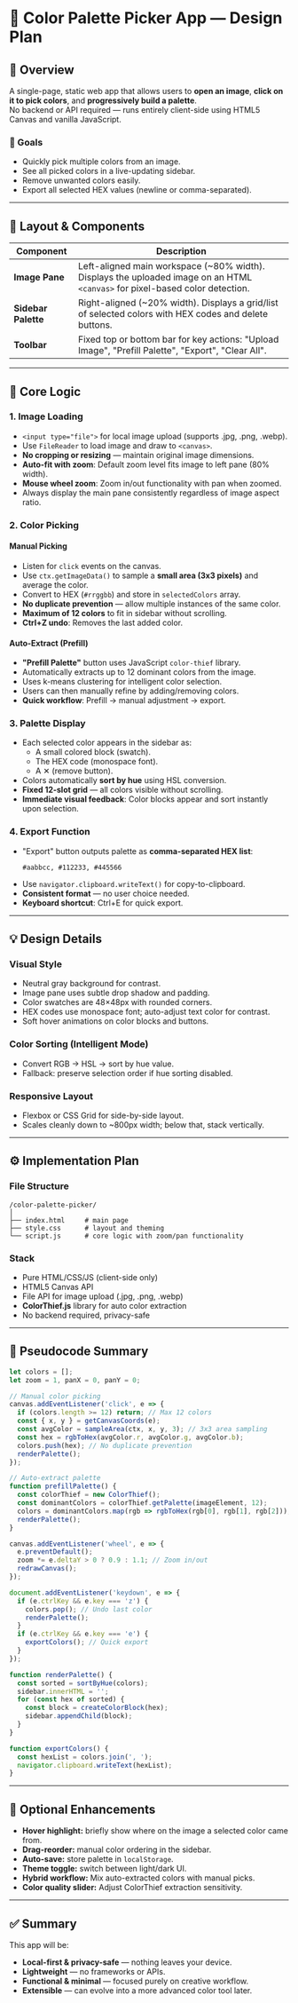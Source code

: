 # 🎨 Color Palette Picker App — Design Plan

## 🧭 Overview

A single-page, static web app that allows users to **open an image**, **click on it to pick colors**, and **progressively build a palette**.  
No backend or API required — runs entirely client-side using HTML5 Canvas and vanilla JavaScript.

### 🎯 Goals
- Quickly pick multiple colors from an image.
- See all picked colors in a live-updating sidebar.
- Remove unwanted colors easily.
- Export all selected HEX values (newline or comma-separated).

---

## 🧱 Layout & Components

| Component | Description |
|------------|--------------|
| **Image Pane** | Left-aligned main workspace (~80% width). Displays the uploaded image on an HTML `<canvas>` for pixel-based color detection. |
| **Sidebar Palette** | Right-aligned (~20% width). Displays a grid/list of selected colors with HEX codes and delete buttons. |
| **Toolbar** | Fixed top or bottom bar for key actions: "Upload Image", "Prefill Palette", "Export", "Clear All". |

---

## 🧠 Core Logic

### 1. Image Loading
- `<input type="file">` for local image upload (supports .jpg, .png, .webp).
- Use `FileReader` to load image and draw to `<canvas>`.
- **No cropping or resizing** — maintain original image dimensions.
- **Auto-fit with zoom**: Default zoom level fits image to left pane (80% width).
- **Mouse wheel zoom**: Zoom in/out functionality with pan when zoomed.
- Always display the main pane consistently regardless of image aspect ratio.

### 2. Color Picking

#### Manual Picking
- Listen for `click` events on the canvas.
- Use `ctx.getImageData()` to sample a **small area (3x3 pixels)** and average the color.
- Convert to HEX (`#rrggbb`) and store in `selectedColors` array.
- **No duplicate prevention** — allow multiple instances of the same color.
- **Maximum of 12 colors** to fit in sidebar without scrolling.
- **Ctrl+Z undo**: Removes the last added color.

#### Auto-Extract (Prefill)
- **"Prefill Palette"** button uses JavaScript `color-thief` library.
- Automatically extracts up to 12 dominant colors from the image.
- Uses k-means clustering for intelligent color selection.
- Users can then manually refine by adding/removing colors.
- **Quick workflow**: Prefill → manual adjustment → export.

### 3. Palette Display
- Each selected color appears in the sidebar as:
  - A small colored block (swatch).
  - The HEX code (monospace font).
  - A ✕ (remove button).
- Colors automatically **sort by hue** using HSL conversion.
- **Fixed 12-slot grid** — all colors visible without scrolling.
- **Immediate visual feedback**: Color blocks appear and sort instantly upon selection.

### 4. Export Function
- "Export" button outputs palette as **comma-separated HEX list**:
    ```
    #aabbcc, #112233, #445566
    ```
- Use `navigator.clipboard.writeText()` for copy-to-clipboard.
- **Consistent format** — no user choice needed.
- **Keyboard shortcut**: Ctrl+E for quick export.

---

## 💡 Design Details

### Visual Style
- Neutral gray background for contrast.
- Image pane uses subtle drop shadow and padding.
- Color swatches are 48×48px with rounded corners.
- HEX codes use monospace font; auto-adjust text color for contrast.
- Soft hover animations on color blocks and buttons.

### Color Sorting (Intelligent Mode)
- Convert RGB → HSL → sort by hue value.
- Fallback: preserve selection order if hue sorting disabled.

### Responsive Layout
- Flexbox or CSS Grid for side-by-side layout.
- Scales cleanly down to ~800px width; below that, stack vertically.

---

## ⚙️ Implementation Plan

### File Structure
```
/color-palette-picker/
│
├── index.html     # main page
├── style.css      # layout and theming
└── script.js      # core logic with zoom/pan functionality
```

### Stack
- Pure HTML/CSS/JS (client-side only)
- HTML5 Canvas API
- File API for image upload (.jpg, .png, .webp)
- **ColorThief.js** library for auto color extraction
- No backend required, privacy-safe

---

## 🧩 Pseudocode Summary

```js
let colors = [];
let zoom = 1, panX = 0, panY = 0;

// Manual color picking
canvas.addEventListener('click', e => {
  if (colors.length >= 12) return; // Max 12 colors
  const { x, y } = getCanvasCoords(e);
  const avgColor = sampleArea(ctx, x, y, 3); // 3x3 area sampling
  const hex = rgbToHex(avgColor.r, avgColor.g, avgColor.b);
  colors.push(hex); // No duplicate prevention
  renderPalette();
});

// Auto-extract palette
function prefillPalette() {
  const colorThief = new ColorThief();
  const dominantColors = colorThief.getPalette(imageElement, 12);
  colors = dominantColors.map(rgb => rgbToHex(rgb[0], rgb[1], rgb[2]));
  renderPalette();
}

canvas.addEventListener('wheel', e => {
  e.preventDefault();
  zoom *= e.deltaY > 0 ? 0.9 : 1.1; // Zoom in/out
  redrawCanvas();
});

document.addEventListener('keydown', e => {
  if (e.ctrlKey && e.key === 'z') {
    colors.pop(); // Undo last color
    renderPalette();
  }
  if (e.ctrlKey && e.key === 'e') {
    exportColors(); // Quick export
  }
});

function renderPalette() {
  const sorted = sortByHue(colors);
  sidebar.innerHTML = '';
  for (const hex of sorted) {
    const block = createColorBlock(hex);
    sidebar.appendChild(block);
  }
}

function exportColors() {
  const hexList = colors.join(', ');
  navigator.clipboard.writeText(hexList);
}
```

---

## 🚀 Optional Enhancements
- **Hover highlight:** briefly show where on the image a selected color came from.  
- **Drag-reorder:** manual color ordering in the sidebar.  
- **Auto-save:** store palette in `localStorage`.  
- **Theme toggle:** switch between light/dark UI.
- **Hybrid workflow:** Mix auto-extracted colors with manual picks.
- **Color quality slider:** Adjust ColorThief extraction sensitivity.

---

## ✅ Summary

This app will be:
- **Local-first & privacy-safe** — nothing leaves your device.
- **Lightweight** — no frameworks or APIs.
- **Functional & minimal** — focused purely on creative workflow.
- **Extensible** — can evolve into a more advanced color tool later.
